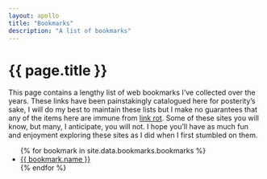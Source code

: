 ```yaml
---
layout: apollo
title: "Bookmarks"
description: "A list of bookmarks"
---
```

<h1>{{ page.title }}</h1>
<div class="content">
	<p>This page contains a lengthy list of web bookmarks I’ve collected over the years. These links have been painstakingly catalogued here for posterity’s sake, I will do my best to maintain these lists but I make no guarantees that any of the items here are immune from <a href="https://en.wikipedia.org/wiki/Link_rot" title="link rot" target="_blank">link rot</a>. Some of these sites you will know, but many, I anticipate, you will not. I hope you’ll have as much fun and enjoyment exploring these sites as I did when I first stumbled on them.</p>

<div class="post">
	<ul>
	{% for bookmark in site.data.bookmarks.bookmarks %}
		<li><a href="{{ bookmark.url }}" title="{{ bookmark.name }}" target="_blank">{{ bookmark.name }}</a></li>
     	{% endfor %}
	</ul>
</div>
</div>
